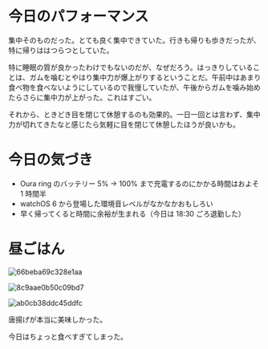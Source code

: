 # 今日のパフォーマンス
集中そのものだった。とても良く集中できていた。行きも帰りも歩きだったが、特に帰りははつらつとしていた。

特に睡眠の質が良かったわけでもないのだが、なぜだろう。はっきりしていることは、ガムを噛むとやはり集中力が爆上がりするということだ。午前中はあまり食べ物を食べないようにしているので我慢していたが、午後からガムを噛み始めたらさらに集中力が上がった。これはすごい。

それから、ときどき目を閉じて休憩するのも効果的。一日一回とは言わず、集中力が切れてきたなと感じたら気軽に目を閉じて休憩したほうが良いかも。

# 今日の気づき
- Oura ring のバッテリー 5% → 100% まで充電するのにかかる時間はおよそ 1 時間半
- watchOS 6 から登場した環境音レベルがなかなかおもしろい
- 早く帰ってくると時間に余裕が生まれる（今日は 18:30 ごろ退勤した）

# 昼ごはん
![66beba69c328e1aa](https://noraworld.github.io/box-bulbasaur/2019/09/66beba69c328e1aa.jpg)

![8c9aae0b50c09bd7](https://noraworld.github.io/box-bulbasaur/2019/09/8c9aae0b50c09bd7.jpg)

![ab0cb38ddc45ddfc](https://noraworld.github.io/box-bulbasaur/2019/09/ab0cb38ddc45ddfc.jpg)

唐揚げが本当に美味しかった。

今日はちょっと食べすぎてしまった。
